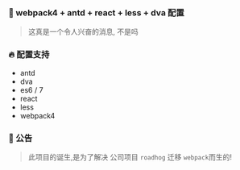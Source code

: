 ### 🚅 webpack4 + antd + react + less + dva 配置
> 这真是一个令人兴奋的消息, 不是吗

### 🔥 配置支持

+ antd
+ dva
+ es6 / 7
+ react
+ less
+ webpack4

### 🚀 公告

> 此项目的诞生,是为了解决 公司项目 ```roadhog``` 迁移 ```webpack```而生的!
